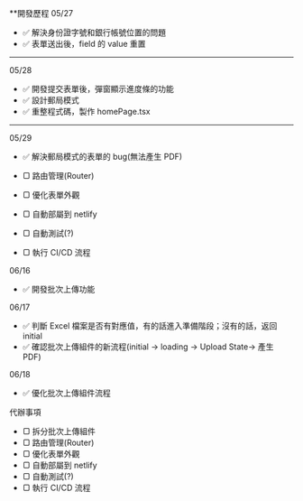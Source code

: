 \*\*開發歷程
05/27

- ✅ 解決身份證字號和銀行帳號位置的問題
- ✅ 表單送出後，field 的 value 重置

---

05/28

- ✅ 開發提交表單後，彈窗顯示進度條的功能
- ✅ 設計郵局模式
- ✅ 重整程式碼，製作 homePage.tsx

---

05/29

- ✅ 解決郵局模式的表單的 bug(無法產生 PDF)

- ▢ 路由管理(Router)
- ▢ 優化表單外觀
- ▢ 自動部屬到 netlify
- ▢ 自動測試(?)
- ▢ 執行 CI/CD 流程

06/16

- ✅ 開發批次上傳功能

06/17

- ✅ 判斷 Excel 檔案是否有對應值，有的話進入準備階段；沒有的話，返回 initial
- ✅ 確認批次上傳組件的新流程(initial → loading → Upload State→ 產生 PDF)

06/18

- ✅ 優化批次上傳組件流程

代辦事項

- ▢ 拆分批次上傳組件
- ▢ 路由管理(Router)
- ▢ 優化表單外觀
- ▢ 自動部屬到 netlify
- ▢ 自動測試(?)
- ▢ 執行 CI/CD 流程
